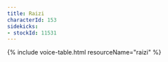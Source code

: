 ```yaml
---
title: Raizi
characterId: 153
sidekicks:
- stockId: 11531
---
```


{% include voice-table.html resourceName="raizi"
%}
